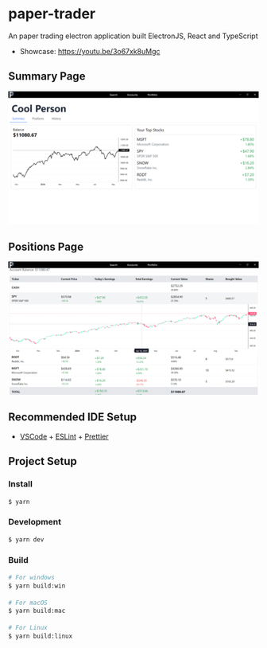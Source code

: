 # paper-trader

An paper trading electron application built ElectronJS, React and TypeScript
- Showcase: https://youtu.be/3o67xk8uMgc
## Summary Page
![alt text](Summary.png)

## Positions Page
![alt text](Positions.png)



## Recommended IDE Setup

- [VSCode](https://code.visualstudio.com/) + [ESLint](https://marketplace.visualstudio.com/items?itemName=dbaeumer.vscode-eslint) + [Prettier](https://marketplace.visualstudio.com/items?itemName=esbenp.prettier-vscode)

## Project Setup

### Install

```bash
$ yarn
```

### Development

```bash
$ yarn dev
```

### Build

```bash
# For windows
$ yarn build:win

# For macOS
$ yarn build:mac

# For Linux
$ yarn build:linux
```

